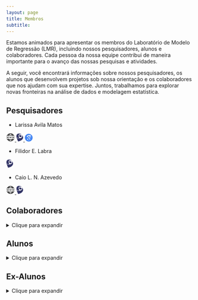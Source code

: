 ```yaml
---
layout: page
title: Membros
subtitle:
---
```


Estamos animados para apresentar os membros do Laboratório de Modelo de Regressão (LMR), incluindo nossos pesquisadores, alunos e colaboradores. Cada pessoa da nossa equipe contribui de maneira importante para o avanço das nossas pesquisas e atividades.

A seguir, você encontrará informações sobre nossos pesquisadores, os alunos que desenvolvem projetos sob nossa orientação e os colaboradores que nos ajudam com sua expertise. Juntos, trabalhamos para explorar novas fronteiras na análise de dados e modelagem estatística.


## Pesquisadores

- Larissa Avila Matos &nbsp;
<a href="https://larissamatos.github.io/">
  <img src="/assets/img/website.png" alt="" width="23"/>
</a>
<a href="http://lattes.cnpq.br/6330766834005870">
  <img src="/assets/img/lattes.png" alt="" width="19"/>
</a>
<a href="https://scholar.google.com.br/citations?hl=en&user=lSCYxF0AAAAJ">
  <img src="/assets/img/gscholar1.png" alt="" width="21"/>
</a>


- Filidor E. Labra &nbsp;
<a href="http://lattes.cnpq.br/2684306148446558">
  <img src="/assets/img/lattes.png" alt="" width="19"/>
</a>

- Caio L. N. Azevedo &nbsp;
<a href="https://www.ime.unicamp.br/~cnaber/">
  <img src="/assets/img/website.png" alt="" width="23"/>
</a>
<a href="http://lattes.cnpq.br/0856524274837137">
  <img src="/assets/img/lattes.png" alt="" width="19"/>
</a>


## Colaboradores
<details>
  <summary>Clique para expandir</summary>
  <ul>
    <li> Internacionais</li>  
    <ul>
      <li> Prof. Christian Eduardo Galarza Morales, ESPOL Polytechnic University - Escuela Superior Politécnica del Litoral, ESPOL - Facultad de Ciencias Naturales y Matemáticas, FCNM </li>
      <li> Prof. Dipak K. Dey, Department of Statistics, University of Connecticut - UCONN, USA </li>
      <li> Profa. Fernanda Lang Schumacher, College of Public Health - Division of Biostatistics, The Ohio State University, Columbus, Ohio/EUA </li>
      <li> Prof. Manuel Galea,  Departamento de Estadística, Pontificia Universidad Católica de Chile, Santiago, Chile</li>
      <li> Prof. Mauricio Castro Cepero, Departamento de Estadística, Pontificia Universidad Católica de Chile, Santiago, Chile </li>
      <li> Prof. Narayanaswamy Balakrishnan, Department of Mathematics and Statistics, McMaster University, Canada. </li>
      <li> Prof. Ming-Hui Chen, Department of Statistics, University of Connecticut - UCONN, USA </li>  
      <li> Prof. Víctor Hugo Lachos Dávila, Department of Statistics, University of Connecticut - UCONN, USA </li>  
    </ul>
    <li> Nacionais</li>  
    <ul>    
      <li> Profa. Camila Borelli Zeller, Departamento de Estatística, Universidade Federal de Juiz de Fora - UFJF </li>
      <li> Prof. Celso Rômulo Barbosa Cabral, Departamento de Estatística, Universidade Federal do Amazonas - UFAM </li>
      <li> Prof. Jorge Luis G. Bazán, Departamento de Matemática Aplicada e Estatística, Universidade de São Paulo - ICMC/USP </li>
      <li> Prof. Juvêncio S. Nobre, Departamento de Estatística e Matemática Aplicada, Universidade Federal do Ceara - UFC </li>
      <li> Prof. Marcos Oliveira Prates, Departamento de Estatística, Universidade Federal de Minas Gerais - UFMG </li>
    </ul>
  </ul>
</details>

## Alunos
<details>
  <summary>Clique para expandir</summary>
  <ul>
    <li> Amanda Merian Freitas Mendes <a href="http://lattes.cnpq.br/6054083310993609">
      <img src="/assets/img/lattes.png" alt="" width="16"/>
    </a> </li>
    <li> Áurea Fonseca Lopes Galindo <a href="http://lattes.cnpq.br/7667588501852147">
      <img src="/assets/img/lattes.png" alt="" width="16"/>
    </a> </li>
    <li> Carina Brunehilde Pinto da Silva <a href="http://lattes.cnpq.br/9278324365724459">
      <img src="/assets/img/lattes.png" alt="" width="16"/>
    </a> </li>
    <li> João Victor Bastos de Freitas <a href="http://lattes.cnpq.br/9670482171354483">
      <img src="/assets/img/lattes.png" alt="" width="16"/>
    </a> </li>
    <li> Katherine Andreina Loor Valeriano <a href="http://lattes.cnpq.br/8992394367424165">
      <img src="/assets/img/lattes.png" alt="" width="16"/>
    </a> </li>
    <li> Keyliane Travassos de Castro <a href="http://lattes.cnpq.br/3118772117815080">
      <img src="/assets/img/lattes.png" alt="" width="16"/>
    </a> </li>
    <li> Francisco Hildemar Calixto de Alencar <a href="http://lattes.cnpq.br/0442780507213647">
      <img src="/assets/img/lattes.png" alt="" width="16"/>
    </a> </li>
    <li> Matheus Oliveira de Castro <a href="http://lattes.cnpq.br/8557175057873217">
      <img src="/assets/img/lattes.png" alt="" width="16"/>
    </a> </li>
    <li> Robinson Ortega Meza <a href="http://lattes.cnpq.br/9282485143409166">
      <img src="/assets/img/lattes.png" alt="" width="16"/>
    </a> </li>
  </ul>
</details>

## Ex-Alunos
<details>
  <summary>Clique para expandir</summary>
  <ul>
    <li> Andreson Almeida Azevedo <a href="http://lattes.cnpq.br/8921663875534508">
      <img src="/assets/img/lattes.png" alt="" width="16"/>
    </a> </li>  
    <li> Christian Eduardo Galarza Morales <a href="http://lattes.cnpq.br/1340975521059252">
      <img src="/assets/img/lattes.png" alt="" width="16"/>
    </a> </li>
    <li> David Esteban Sanchez Vega <a href="http://lattes.cnpq.br/8915785499314966">
      <img src="/assets/img/lattes.png" alt="" width="16"/>
    </a> </li>
    <li> Fernanda Lang Schumacher <a href="http://lattes.cnpq.br/8132149083320545">
      <img src="/assets/img/lattes.png" alt="" width="16"/>
    </a> <a href="https://www.linkedin.com/in/fernanda-lang-schumacher-18123775/">
      <img src="/assets/img/linkedin.jpeg" alt="" width="16"/>
    </a> </li>
    <li> Jose Alejandro Ordoñez <a href="http://lattes.cnpq.br/7635604449274955">
      <img src="/assets/img/lattes.png" alt="" width="16"/>
    </a> </li>
    <li> Letícia Bettine Infante <a href="http://lattes.cnpq.br/7158806142046600">
      <img src="/assets/img/lattes.png" alt="" width="16"/>
    </a> <a href="">
      <img src="/assets/img/linkedin.jpeg" alt="" width="16"/>
    </a> </li>
    <li> Marcela Nuñez Lemus <a href="http://lattes.cnpq.br/5012340622923104">
      <img src="/assets/img/lattes.png" alt="" width="16"/>
    </a> </li>
    <li> Thalita do Bem Mattos <a href="http://lattes.cnpq.br/9500569794852267">
      <img src="/assets/img/lattes.png" alt="" width="16"/>
    </a>  <a href="https://www.linkedin.com/in/thalitadobem/">
      <img src="/assets/img/linkedin.jpeg" alt="" width="16"/>
    </a> </li>
    <li> Vitor Macedo Rocha <a href="http://lattes.cnpq.br/7749317090142178">
      <img src="/assets/img/lattes.png" alt="" width="16"/>
    </a> <a href="https://www.linkedin.com/in/vitor-macedo-rocha-9bb50818a/">
      <img src="/assets/img/linkedin.jpeg" alt="" width="16"/>
    </a> </li>
  </ul>
</details>
